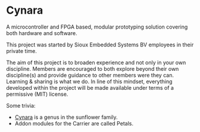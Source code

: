 # Cynara
A microcontroller and FPGA based, modular prototyping solution covering both hardware and software.

This project was started by Sioux Embedded Systems BV employees in their private time.

The aim of this project is to broaden experience and not only in your own discipline. Members are encouraged to both explore beyond their own discipline(s) and provide guidance to other members were they can. Learning & sharing is what we do. In line of this mindset, everything developed within the project will be made available under terms of a permissive (MIT) license.

Some trivia: 
* [Cynara](https://en.wikipedia.org/wiki/Cynara) is a genus in the sunflower family.
* Addon modules for the Carrier are called Petals.
